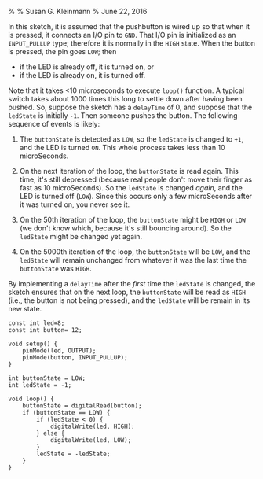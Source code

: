 %
% Susan G. Kleinmann
% June 22, 2016

In this sketch, it is assumed that the pushbutton is wired up so that when it 
is pressed, it connects an I/O pin to `GND`.  That I/O pin is initialized as 
an `INPUT_PULLUP` type; therefore it is normally in the `HIGH` state.
When the button is pressed, the pin goes `LOW`; then

* if the LED is already off, it is turned on, or
* if the LED is already on, it is turned off.

Note that it takes <10 microseconds to execute `loop()` function.  A typical 
switch takes about 1000 times this long to settle down after having been pushed.
So, suppose the sketch has a `delayTime` of 0, and suppose that the `ledState` is
initially `-1`.  Then someone pushes the button.  The following sequence of events 
is likely:

1.  The `buttonState` is detected as `LOW`, so the `ledState` is changed to `+1`,
and the LED is turned `ON`. This whole process takes less than 10 microSeconds.

2.  On the next iteration of the loop, the `buttonState` is read again.  This time,
it's still depressed (because real people don't move their finger as fast as 10 microSeconds).
So the `ledState` is changed *again*, and the LED is turned off (`LOW`).  Since this
occurs only a few microSeconds after it was turned on, you never see it.

3.  On the 50th iteration of the loop, the `buttonState` might be `HIGH` or `LOW`
(we don't know which, because it's still bouncing around).  So the `ledState` might
be changed yet again.

4.  On the 5000th iteration of the loop, the `buttonState` will be `LOW`, and the
`ledState` will remain unchanged from whatever it was the last time the `buttonState`
was `HIGH`.

By implementing a `delayTime` after the *first* time the `ledState` is changed,
the sketch ensures that on the next loop, the `buttonState` will be read as `HIGH`
(i.e., the button is not being pressed), and the `ledState` will be remain in its
new state.

    const int led=8; 
    const int button= 12; 
     
    void setup() {
        pinMode(led, OUTPUT);
        pinMode(button, INPUT_PULLUP);
    }
    
    int buttonState = LOW; 
    int ledState = -1; 
    
    void loop() {
        buttonState = digitalRead(button);
        if (buttonState == LOW) {
            if (ledState < 0) {
                digitalWrite(led, HIGH);
            } else {
                digitalWrite(led, LOW); 
    	    } 
            ledState = -ledState;
        } 
    }

